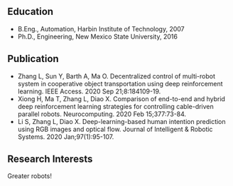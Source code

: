 ## Education
- B.Eng., Automation, Harbin Institute of Technology, 2007
- Ph.D., Engineering, New Mexico State University, 2016

## Publication
- Zhang L, Sun Y, Barth A, Ma O. Decentralized control of multi-robot system in cooperative object transportation using deep reinforcement learning. IEEE Access. 2020 Sep 21;8:184109-19.
- Xiong H, Ma T, Zhang L, Diao X. Comparison of end-to-end and hybrid deep reinforcement learning strategies for controlling cable-driven parallel robots. Neurocomputing. 2020 Feb 15;377:73-84.
- Li S, Zhang L, Diao X. Deep-learning-based human intention prediction using RGB images and optical flow. Journal of Intelligent & Robotic Systems. 2020 Jan;97(1):95-107.

## Research Interests
Greater robots!
